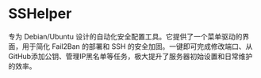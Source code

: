 # SSHelper
专为 Debian/Ubuntu 设计的自动化安全配置工具。它提供了一个菜单驱动的界面，用于简化 Fail2Ban 的部署和 SSH 的安全加固。一键即可完成修改端口、从GitHub添加公钥、管理IP黑名单等任务，极大提升了服务器初始设置和日常维护的效率。
